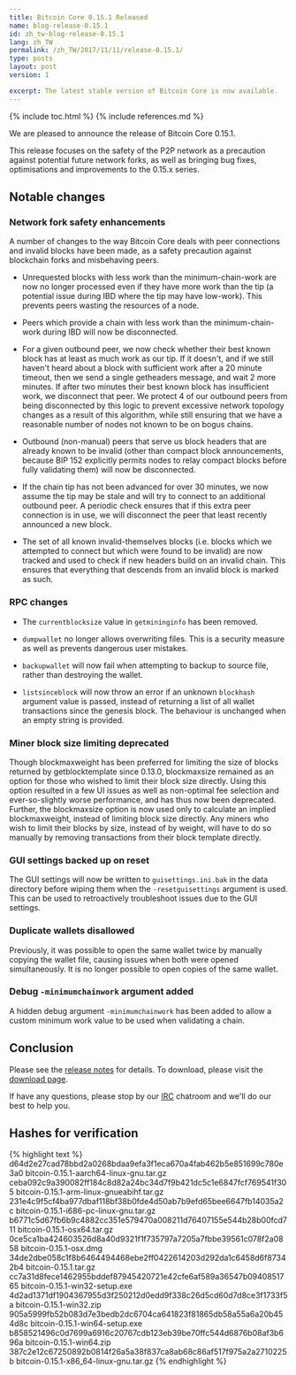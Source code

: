 ```yaml
---
title: Bitcoin Core 0.15.1 Released
name: blog-release-0.15.1
id: zh_tw-blog-release-0.15.1
lang: zh_TW
permalink: /zh_TW/2017/11/11/release-0.15.1/
type: posts
layout: post
version: 1

excerpt: The latest stable version of Bitcoin Core is now available.
---
```

{% include toc.html %}
{% include references.md %}

We are pleased to announce the release of Bitcoin Core 0.15.1.

This release focuses on the safety of the P2P network as a precaution against potential future network forks, as well as bringing bug fixes, optimisations and improvements to the 0.15.x series.

## Notable changes

### Network fork safety enhancements

A number of changes to the way Bitcoin Core deals with peer connections and invalid blocks
have been made, as a safety precaution against blockchain forks and misbehaving peers.

- Unrequested blocks with less work than the minimum-chain-work are now no longer processed even
if they have more work than the tip (a potential issue during IBD where the tip may have low-work).
This prevents peers wasting the resources of a node. 

- Peers which provide a chain with less work than the minimum-chain-work during IBD will now be disconnected.

- For a given outbound peer, we now check whether their best known block has at least as much work as our tip. If it
doesn't, and if we still haven't heard about a block with sufficient work after a 20 minute timeout, then we send
a single getheaders message, and wait 2 more minutes. If after two minutes their best known block has insufficient
work, we disconnect that peer. We protect 4 of our outbound peers from being disconnected by this logic to prevent
excessive network topology changes as a result of this algorithm, while still ensuring that we have a reasonable
number of nodes not known to be on bogus chains.

- Outbound (non-manual) peers that serve us block headers that are already known to be invalid (other than compact
block announcements, because BIP 152 explicitly permits nodes to relay compact blocks before fully validating them)
will now be disconnected.

- If the chain tip has not been advanced for over 30 minutes, we now assume the tip may be stale and will try to connect
to an additional outbound peer. A periodic check ensures that if this extra peer connection is in use, we will disconnect
the peer that least recently announced a new block.

- The set of all known invalid-themselves blocks (i.e. blocks which we attempted to connect but which were found to be
invalid) are now tracked and used to check if new headers build on an invalid chain. This ensures that everything that
descends from an invalid block is marked as such.

### RPC changes

- The `currentblocksize` value in `getmininginfo` has been removed.

- `dumpwallet` no longer allows overwriting files. This is a security measure as well as prevents dangerous user mistakes.

- `backupwallet` will now fail when attempting to backup to source file, rather than destroying the wallet.

- `listsinceblock` will now throw an error if an unknown `blockhash` argument value is passed, instead of returning a list
of all wallet transactions since the genesis block. The behaviour is unchanged when an empty string is provided.

### Miner block size limiting deprecated

Though blockmaxweight has been preferred for limiting the size of blocks returned by
getblocktemplate since 0.13.0, blockmaxsize remained as an option for those who wished
to limit their block size directly. Using this option resulted in a few UI issues as
well as non-optimal fee selection and ever-so-slightly worse performance, and has thus
now been deprecated. Further, the blockmaxsize option is now used only to calculate an
implied blockmaxweight, instead of limiting block size directly. Any miners who wish
to limit their blocks by size, instead of by weight, will have to do so manually by
removing transactions from their block template directly.

### GUI settings backed up on reset

The GUI settings will now be written to `guisettings.ini.bak` in the data directory before wiping them when
the `-resetguisettings` argument is used. This can be used to retroactively troubleshoot issues due to the
GUI settings.

### Duplicate wallets disallowed

Previously, it was possible to open the same wallet twice by manually copying the wallet file, causing
issues when both were opened simultaneously. It is no longer possible to open copies of the same wallet.

### Debug `-minimumchainwork` argument added

A hidden debug argument `-minimumchainwork` has been added to allow a custom minimum work value to be used
when validating a chain.

## Conclusion

Please see the [release notes][] for details.  To download, please visit
the [download page][].

If have any questions, please stop by our [IRC][]
chatroom and we'll do our best to help you.

## Hashes for verification

{% highlight text %}
d64d2e27cad78bbd2a0268bdaa9efa3f1eca670a4fab462b5e851699c780e3a0  bitcoin-0.15.1-aarch64-linux-gnu.tar.gz
ceba092c9a390082ff184c8d82a24bc34d7f9b421dc5c1e6847fcf769541f305  bitcoin-0.15.1-arm-linux-gnueabihf.tar.gz
231e4c9f5cf4ba977dbaf118bf38b0fde4d50ab7b9efd65bee6647fb14035a2c  bitcoin-0.15.1-i686-pc-linux-gnu.tar.gz
b6771c5d67fb6b9c4882cc351e579470a008211d76407155e544b28b00fcd711  bitcoin-0.15.1-osx64.tar.gz
0ce5ca1ba424603526d8a40d9321f1f735797a7205a7fbbe39561c078f2a0858  bitcoin-0.15.1-osx.dmg
34de2dbe058c1f8b6464494468ebe2ff0422614203d292da1c6458d6f87342b4  bitcoin-0.15.1.tar.gz
cc7a31d8fece1462955bddef87945420721e42cfe6af589a36547b0940851765  bitcoin-0.15.1-win32-setup.exe
4d2ad1371df1904367955d3f250212d0edd9f338c26d5cd60d7d8ce3f1733f5a  bitcoin-0.15.1-win32.zip
905a5999fb52b083d7e3bedb2dc6704ca641823f81865db58a55a6a20b454d8c  bitcoin-0.15.1-win64-setup.exe
b858521496c0d7699a6916c20767cdb123eb39be70ffc544d6876b08af3b696a  bitcoin-0.15.1-win64.zip
387c2e12c67250892b0814f26a5a38f837ca8ab68c86af517f975a2a2710225b  bitcoin-0.15.1-x86_64-linux-gnu.tar.gz
{% endhighlight %}


[release notes]: /en/releases/0.15.1/
[IRC]: https://en.bitcoin.it/wiki/IRC_channels
[download page]: /zh_TW/download
